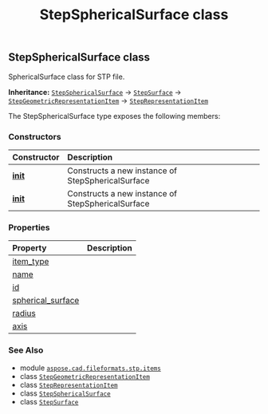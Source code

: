 ﻿---
title: StepSphericalSurface class
second_title: Aspose.CAD for Python via .NET API References
description: 
type: docs
weight: 630
url: /python-net/aspose.cad.fileformats.stp.items/stepsphericalsurface/
is_root: false
---

## StepSphericalSurface class

SphericalSurface class for STP file.



**Inheritance:** [`StepSphericalSurface`](/cad/python-net/aspose.cad.fileformats.stp.items/stepsphericalsurface) → 
[`StepSurface`](/cad/python-net/aspose.cad.fileformats.stp.items/stepsurface) → 
[`StepGeometricRepresentationItem`](/cad/python-net/aspose.cad.fileformats.stp.items/stepgeometricrepresentationitem) → 
[`StepRepresentationItem`](/cad/python-net/aspose.cad.fileformats.stp.items/steprepresentationitem)



The StepSphericalSurface type exposes the following members:

### Constructors
| Constructor | Description |
| :- | :- |
| [__init__](/cad/python-net/aspose.cad.fileformats.stp.items/stepsphericalsurface/__init__/#) | Constructs a new instance of StepSphericalSurface |
| [__init__](/cad/python-net/aspose.cad.fileformats.stp.items/stepsphericalsurface/__init__/#str-aspose.cad.fileformats.stp.items.StepAxis2Placement3D-float) | Constructs a new instance of StepSphericalSurface |


### Properties
| Property | Description |
| :- | :- |
| [item_type](/cad/python-net/aspose.cad.fileformats.stp.items/stepsphericalsurface/item_type) |  |
| [name](/cad/python-net/aspose.cad.fileformats.stp.items/stepsphericalsurface/name) |  |
| [id](/cad/python-net/aspose.cad.fileformats.stp.items/stepsphericalsurface/id) |  |
| [spherical_surface](/cad/python-net/aspose.cad.fileformats.stp.items/stepsphericalsurface/spherical_surface) |  |
| [radius](/cad/python-net/aspose.cad.fileformats.stp.items/stepsphericalsurface/radius) |  |
| [axis](/cad/python-net/aspose.cad.fileformats.stp.items/stepsphericalsurface/axis) |  |



### See Also
* module [`aspose.cad.fileformats.stp.items`](..)
* class [`StepGeometricRepresentationItem`](/cad/python-net/aspose.cad.fileformats.stp.items/stepgeometricrepresentationitem)
* class [`StepRepresentationItem`](/cad/python-net/aspose.cad.fileformats.stp.items/steprepresentationitem)
* class [`StepSphericalSurface`](/cad/python-net/aspose.cad.fileformats.stp.items/stepsphericalsurface)
* class [`StepSurface`](/cad/python-net/aspose.cad.fileformats.stp.items/stepsurface)
